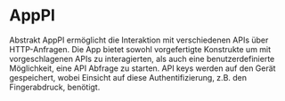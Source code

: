 # AppPI

Abstrakt
  AppPI ermöglicht die Interaktion mit verschiedenen APIs über HTTP-Anfragen. Die App bietet sowohl vorgefertigte Konstrukte um mit vorgeschlagenen APIs zu interagierten, als auch eine benutzerdefinierte Möglichkeit, eine API Abfrage zu starten. API keys werden auf den Gerät gespeichert, wobei Einsicht auf diese Authentifizierung, z.B. den Fingerabdruck, benötigt.	
